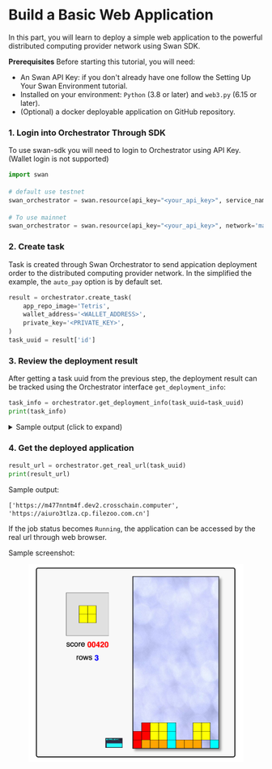 # Build a Basic Web Application

In this part, you will learn to deploy a simple web application to the powerful distributed computing provider network using Swan SDK.

**Prerequisites** Before starting this tutorial, you will need:

* An Swan API Key: if you don't already have one follow the Setting Up Your Swan Environment tutorial.
* Installed on your environment: `Python` (3.8 or later) and `web3.py` (6.15 or later).
* (Optional) a docker deployable application on GitHub repository.

### 1. Login into Orchestrator Through SDK

To use swan-sdk you will need to login to Orchestrator using API Key. (Wallet login is not supported)

```python
import swan

# default use testnet
swan_orchestrator = swan.resource(api_key="<your_api_key>", service_name='Orchestrator')

# To use mainnet
swan_orchestrator = swan.resource(api_key="<your_api_key>", network='mainnet', service_name='Orchestrator')
```

### 2. Create task

Task is created through Swan Orchestrator to send appication deployment order to the distributed computing provider network. In the simplified the example, the `auto_pay` option is by default set.

```python
result = orchestrator.create_task(
    app_repo_image='Tetris',
    wallet_address='<WALLET_ADDRESS>',
    private_key='<PRIVATE_KEY>',
)
task_uuid = result['id']
```

### 3. Review the deployment result

After getting a task uuid from the previous step, the deployment result can be tracked using the Orchestrator interface `get_deployment_info`:

```py
task_info = orchestrator.get_deployment_info(task_uuid=task_uuid)
print(task_info)
```

<details>

<summary>Sample output (click to expand)</summary>

```

{
  "data": {
    "computing_providers": [
      {
        "beneficiary": "0xBdDe0ffED293638De69ABD0fCf42237AD3F2cf94",
        "cp_account_address": "0x2bd6a6f41b37152677F8b4946490580F63494abD",
        "created_at": 1722488518,
        "freeze_online": null,
        "id": 99,
        "lat": 35.8639,
        "lon": -78.535,
        "multi_address": [
          "/ip4/40.143.96.125/tcp/10011"
        ],
        "name": "new-cp-001",
        "node_id": "04d5b210591aa5aff5b4e49ad6a3ec57b72aefcdc99cd7888fff80b5991452d8a8dce099312cfb7e78637e04e9824a7274160e49176a00394745701ed450a113e2",
        "online": 1,
        "owner_address": "0xBdDe0ffED293638De69ABD0fCf42237AD3F2cf94",
        "region": "North Carolina-US",
        "task_types": "[1, 3]",
        "updated_at": 1722544641,
        "version": "2.0",
        "worker_address": "0xBdDe0ffED293638De69ABD0fCf42237AD3F2cf94"
      },
      {
        "beneficiary": "0x9A5D8Ac48Eb205eCf0B45428bF19DC1ADC1BC186",
        "cp_account_address": "0x6f43E3e5B70aa5BF5818c56D509BDd092D0907E0",
        "created_at": 1722488655,
        "freeze_online": null,
        "id": 100,
        "lat": 45.5075,
        "lon": -73.5887,
        "multi_address": [
          "/ip4/38.140.46.60/tcp/8086"
        ],
        "name": "test244-seq",
        "node_id": "04241e19381a8fad4cc98ef6de0a7e417e6d662ff49d8096cff9ec4b08798eeb96687ff5c7b4bde1adb8ccdbb579f16ac0f2c4e0853406282a37285582879dde49",
        "online": 1,
        "owner_address": "0x9A5D8Ac48Eb205eCf0B45428bF19DC1ADC1BC186",
        "region": "Quebec-CA",
        "task_types": "[1, 4, 3]",
        "updated_at": 1722544641,
        "version": "2.0",
        "worker_address": "0x9A5D8Ac48Eb205eCf0B45428bF19DC1ADC1BC186"
      }
    ],
    "jobs": [
      {
        "build_log": "wss://log.cp.filezoo.com.cn:10011/api/v1/computing/lagrange/spaces/log?space_id=QmR7SP2ANxW55w9u6JuxvRs2wAD7asEibn9n6DKsykwR3U&type=build",
        "comments": "Running(downloadSource). downloadSource: no job_result_uri from api. downloadSource(Submitted).",
        "container_log": "wss://log.cp.filezoo.com.cn:10011/api/v1/computing/lagrange/spaces/log?space_id=QmR7SP2ANxW55w9u6JuxvRs2wAD7asEibn9n6DKsykwR3U&type=container",
        "cp_account_address": "0x2bd6a6f41b37152677F8b4946490580F63494abD",
        "created_at": 1722544628,
        "duration": 3600,
        "ended_at": null,
        "hardware": "C1ae.small",
        "id": 5,
        "job_real_uri": "https://g7dlk8hii5.cp.filezoo.com.cn",
        "job_result_uri": null,
        "job_source_uri": "https://plutotest.acl.swanipfs.com/ipfs/QmR7SP2ANxW55w9u6JuxvRs2wAD7asEibn9n6DKsykwR3U",
        "name": "Job-cb9e9afc-f51c-4fb3-9f70-384e9342e516",
        "node_id": "04d5b210591aa5aff5b4e49ad6a3ec57b72aefcdc99cd7888fff80b5991452d8a8dce099312cfb7e78637e04e9824a7274160e49176a00394745701ed450a113e2",
        "start_at": 1722544628,
        "status": "Running",
        "storage_source": "swanhub",
        "task_uuid": "f6e81501-4d59-44fe-9ce9-85f8ccc86529",
        "type": null,
        "updated_at": 1722544659,
        "uuid": "cb9e9afc-f51c-4fb3-9f70-384e9342e516"
      },
      {
        "build_log": "wss://log.dev2.crosschain.computer:8086/api/v1/computing/lagrange/spaces/log?space_id=QmR7SP2ANxW55w9u6JuxvRs2wAD7asEibn9n6DKsykwR3U&type=build",
        "comments": "Running(downloadSource). downloadSource: no job_result_uri from api. downloadSource(Submitted).",
        "container_log": "wss://log.dev2.crosschain.computer:8086/api/v1/computing/lagrange/spaces/log?space_id=QmR7SP2ANxW55w9u6JuxvRs2wAD7asEibn9n6DKsykwR3U&type=container",
        "cp_account_address": "0x6f43E3e5B70aa5BF5818c56D509BDd092D0907E0",
        "created_at": 1722544628,
        "duration": 3600,
        "ended_at": null,
        "hardware": "C1ae.small",
        "id": 6,
        "job_real_uri": "https://cobgjxtu2x.dev2.crosschain.computer",
        "job_result_uri": null,
        "job_source_uri": "https://plutotest.acl.swanipfs.com/ipfs/QmR7SP2ANxW55w9u6JuxvRs2wAD7asEibn9n6DKsykwR3U",
        "name": "Job-128d1de6-51f9-49d6-a5b2-5a40ad2209d4",
        "node_id": "04241e19381a8fad4cc98ef6de0a7e417e6d662ff49d8096cff9ec4b08798eeb96687ff5c7b4bde1adb8ccdbb579f16ac0f2c4e0853406282a37285582879dde49",
        "start_at": 1722544629,
        "status": "Running",
        "storage_source": "swanhub",
        "task_uuid": "f6e81501-4d59-44fe-9ce9-85f8ccc86529",
        "type": null,
        "updated_at": 1722544659,
        "uuid": "128d1de6-51f9-49d6-a5b2-5a40ad2209d4"
      }
    ],
    "task": {
      "comments": null,
      "created_at": 1722544608,
      "end_at": 1722548208,
      "id": 3,
      "leading_job_id": "cb9e9afc-f51c-4fb3-9f70-384e9342e516",
      "name": null,
      "refund_amount": null,
      "refund_wallet": "0xaA5812Fb31fAA6C073285acD4cB185dDbeBDC224",
      "source": "v2",
      "start_at": 1722544608,
      "start_in": 300,
      "status": "completed",
      "task_detail": {
        "amount": 0.0,
        "bidder_limit": 3,
        "created_at": 1722544608,
        "dcc_selected_cp_list": null,
        "duration": 3600,
        "end_at": 1722548208,
        "hardware": "C1ae.small",
        "job_result_uri": null,
        "job_source_uri": "https://plutotest.acl.swanipfs.com/ipfs/QmR7SP2ANxW55w9u6JuxvRs2wAD7asEibn9n6DKsykwR3U",
        "price_per_hour": "0.0",
        "requirements": {
          "hardware": "None",
          "hardware_type": "CPU",
          "memory": "2",
          "preferred_cp_list": null,
          "region": "global",
          "storage": null,
          "update_max_lag": null,
          "vcpu": "2"
        },
        "space": {
          "activeOrder": {
            "config": {
              "description": "CPU only \u00b7 2 vCPU \u00b7 2 GiB",
              "hardware": "CPU only",
              "hardware_id": 0,
              "hardware_type": "CPU",
              "memory": 2,
              "name": "C1ae.small",
              "price_per_hour": 0.0,
              "vcpu": 2
            }
          },
          "name": "0",
          "uuid": "1770b0a6-929f-4e50-aa53-2e1614459ae0"
        },
        "start_at": 1722544608,
        "status": "paid",
        "storage_source": "swanhub",
        "type": "None",
        "updated_at": 1722544608
      },
      "task_detail_cid": "https://plutotest.acl.swanipfs.com/ipfs/QmSoWh97T8xUKQMd6HEKhWiuHHeSjXgpY5yFpauW5v1Yo1",
      "tx_hash": null,
      "type": "None",
      "updated_at": 1722544632,
      "user_id": 4,
      "uuid": "f6e81501-4d59-44fe-9ce9-85f8ccc86529"
    }
  },
  "message": "fetch task info for task_uuid='f6e81501-4d59-44fe-9ce9-85f8ccc86529' successfully",
  "status": "success"
}
```

</details>

### 4. Get the deployed application

```py
result_url = orchestrator.get_real_url(task_uuid)
print(result_url)
```

Sample output:

```
['https://m477nntm4f.dev2.crosschain.computer', 'https://aiuro3tlza.cp.filezoo.com.cn']
```

If the job status becomes `Running`, the application can be accessed by the real url through web browser.

Sample screenshot:

<figure><img src="../../.gitbook/assets/image (184).png" alt=""><figcaption></figcaption></figure>
